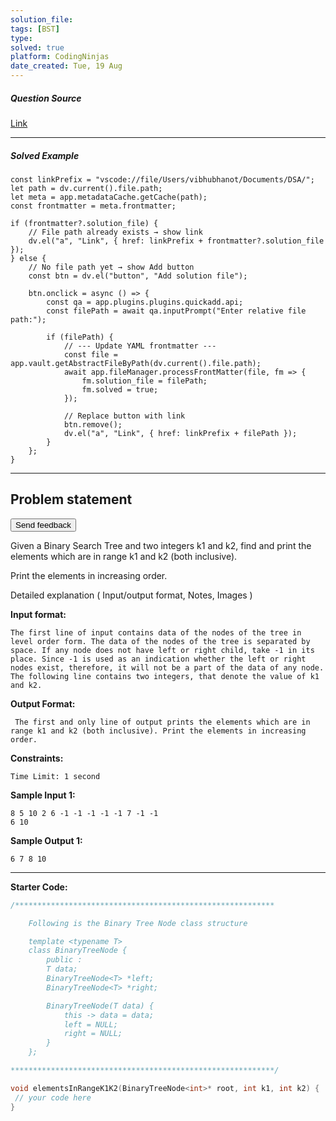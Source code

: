 ```yaml
---
solution_file: 
tags: [BST]
type: 
solved: true
platform: CodingNinjas
date_created: Tue, 19 Aug
---
```


##### Question Source  
[Link](https://classroom.codingninjas.com/app/classroom/me/13774/content/250067/offering/3394246/problem/1158?leftPanelTabValue=PROBLEM)

---

##### Solved Example  
```dataviewjs
const linkPrefix = "vscode://file/Users/vibhubhanot/Documents/DSA/";
let path = dv.current().file.path;
let meta = app.metadataCache.getCache(path);
const frontmatter = meta.frontmatter;

if (frontmatter?.solution_file) {
    // File path already exists → show link
    dv.el("a", "Link", { href: linkPrefix + frontmatter?.solution_file });
} else {
    // No file path yet → show Add button
    const btn = dv.el("button", "Add solution file");

    btn.onclick = async () => {
        const qa = app.plugins.plugins.quickadd.api;
        const filePath = await qa.inputPrompt("Enter relative file path:");

        if (filePath) {
            // --- Update YAML frontmatter ---
            const file = app.vault.getAbstractFileByPath(dv.current().file.path);
            await app.fileManager.processFrontMatter(file, fm => {
                fm.solution_file = filePath;
                fm.solved = true;
            });

            // Replace button with link
            btn.remove();
            dv.el("a", "Link", { href: linkPrefix + filePath });
        }
    };
}
```

---


## Problem statement
<ninjas-problems-ui-send-feedback-button><button>Send feedback</button></ninjas-problems-ui-send-feedback-button>

Given a Binary Search Tree and two integers k1 and k2, find and print the elements which are in range k1 and k2 (both inclusive).

Print the elements in increasing order.

Detailed explanation ( Input/output format, Notes, Images )

**Input format:**

```
The first line of input contains data of the nodes of the tree in level order form. The data of the nodes of the tree is separated by space. If any node does not have left or right child, take -1 in its place. Since -1 is used as an indication whether the left or right nodes exist, therefore, it will not be a part of the data of any node.
The following line contains two integers, that denote the value of k1 and k2.
```
**Output Format:**

```
 The first and only line of output prints the elements which are in range k1 and k2 (both inclusive). Print the elements in increasing order.
```

**Constraints:**

```
Time Limit: 1 second
```

**Sample Input 1:**

```
8 5 10 2 6 -1 -1 -1 -1 -1 7 -1 -1
6 10
```
**Sample Output 1:**

```
6 7 8 10
```

---

**Starter Code:**

```cpp
/**********************************************************

	Following is the Binary Tree Node class structure

	template <typename T>
	class BinaryTreeNode {
    	public : 
    	T data;
    	BinaryTreeNode<T> *left;
    	BinaryTreeNode<T> *right;

    	BinaryTreeNode(T data) {
        	this -> data = data;
        	left = NULL;
        	right = NULL;
    	}
	};

***********************************************************/

void elementsInRangeK1K2(BinaryTreeNode<int>* root, int k1, int k2) {
 // your code here
}
```

